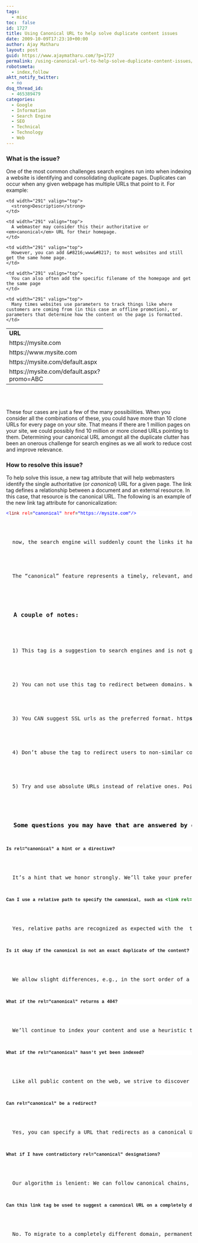 ```yaml
---
tags: 
  - misc
toc:  false
id: 1727
title: Using Canonical URL to help solve duplicate content issues
date: 2009-10-09T17:23:10+00:00
author: Ajay Matharu
layout: post
guid: https://www.ajaymatharu.com/?p=1727
permalink: /using-canonical-url-to-help-solve-duplicate-content-issues/
robotsmeta:
  - index,follow
aktt_notify_twitter:
  - no
dsq_thread_id:
  - 465389479
categories:
  - Google
  - Information
  - Search Engine
  - SEO
  - Technical
  - Technology
  - Web
---
```

### **What is the issue?**

One of the most common challenges search engines run into when indexing a website is identifying and consolidating duplicate pages. Duplicates can occur when any given webpage has multiple URLs that point to it. For example:

<table style="height: 202px;" border="0" cellspacing="0" cellpadding="2" width="675">
  <tr>
    <td width="190" valign="top">
      <strong>URL</strong>
    </td>
    
    <td width="291" valign="top">
      <strong>Description</strong>
    </td>
  </tr>
  
  <tr>
    <td width="190" valign="top">
      https://mysite.com
    </td>
    
    <td width="291" valign="top">
      A webmaster may consider this their authoritative or <em>canonical</em> URL for their homepage.
    </td>
  </tr>
  
  <tr>
    <td width="190" valign="top">
      https://www.mysite.com
    </td>
    
    <td width="291" valign="top">
      However, you can add &#8216;www&#8217; to most websites and still get the same home page.
    </td>
  </tr>
  
  <tr>
    <td width="190" valign="top">
      https://mysite.com/default.aspx
    </td>
    
    <td width="291" valign="top">
      You can also often add the specific filename of the homepage and get the same page
    </td>
  </tr>
  
  <tr>
    <td width="190" valign="top">
      https://mysite.com/default.aspx?promo=ABC
    </td>
    
    <td width="291" valign="top">
      Many times websites use parameters to track things like where customers are coming from (in this case an offline promotion), or parameters that determine how the content on the page is formatted.
    </td>
  </tr>
</table>

These four cases are just a few of the many possibilities. When you consider all the combinations of these, you could have more than 10 clone URLs for every page on your site. That means if there are 1 million pages on your site, we could possibly find 10 million or more cloned URLs pointing to them. Determining your canonical URL amongst all the duplicate clutter has been an onerous challenge for search engines as we all work to reduce cost and improve relevance.

### How to resolve this issue?

To help solve this issue, a new tag attribute that will help webmasters identify the single authoritative (or _canonical_) URL for a given page. The link tag defines a relationship between a document and an external resource. In this case, that resource is the canonical URL. The following is an example of the new link tag attribute for canonicalization:

<pre><pre style="margin: 0em; background-color: #ffffff; width: 100%; font-family: consolas,'Courier New',courier,monospace; font-size: 12px;"><span style="color: #0000ff;">&lt;</span><span style="color: #800000;">link</span> <span style="color: #ff0000;">rel</span>=<span style="color: #0000ff;">"canonical"</span> <span style="color: #ff0000;">href</span>=<span style="color: #0000ff;">"https://mysite.com"</span><span style="color: #0000ff;">/&gt;
</span></pre>


<p>
  now, the search engine will suddenly count the links it has seen to that campaign tagged URL, towards the canonical URL, and not index the campaign tagged URL anymore. Simple, yet effective. This feature works with Google, and both Live Search and Yahoo!.
</p>


<p>
  The &#8220;canonical&#8221; feature represents a timely, relevant, and positive partnership between major search engines. It is a step to ensuring more consistency with regard to treatment of duplicates among all of the engines. It will also put more control into the hands of site designers over how their sites are represented within the search indexes.
</p>


<h3>
  <strong>A couple of notes:</strong>
</h3>


<p>
  1) This tag is a suggestion to search engines and is not guaranteed to be used. 301 redirects and good link strategy is still important
</p>


<p>
  2) You can not use this tag to redirect between domains. We can&#8217;t redirect Domain1.com to Domain2.com using this tag
</p>


<p>
  3) You CAN suggest SSL urls as the preferred format. http<strong>s</strong>://www.domain.com
</p>


<p>
  4) Don&#8217;t abuse the tag to redirect users to non-similar content. The search engines are smarter than that now.
</p>


<p>
  5) Try and use absolute URLs instead of relative ones. Point directly to the final destination because a chain of canonical links may not be followed.
</p>


<h3>
  <strong><span style="color: #000000;">Some questions you may have that are answered by google?</span></strong>
</h3>


<pre style="margin: 0em; background-color: #ffffff; width: 100%; font-family: consolas,'Courier New',courier,monospace; font-size: 12px;"><strong>Is rel="canonical" a hint or a directive? </strong></pre>


<p>
  It&#8217;s a hint that we honor strongly. We&#8217;ll take your preference into account, in conjunction with other signals, when calculating the most relevant page to display in search results.
</p>


<pre style="margin: 0em; background-color: #ffffff; width: 100%; font-family: consolas,'Courier New',courier,monospace; font-size: 12px;"><strong>Can I use a relative path to specify the canonical, such as <span style="color: #006600;"><span style="font-family: 'Courier New';">&lt;link rel="canonical" href="product.php?item=swedish-fish" /&gt;</span></span>?</strong></pre>


<p>
  Yes, relative paths are recognized as expected with the <strong><span style="color: #006600;"><span style="font-family: Courier New;"><link></span></span></strong> tag. Also, if you include a <strong><span style="color: #006600;"><span style="font-family: Courier New;"><base></span></span></strong> link in your document, relative paths will resolve according to the base URL.
</p>


<pre style="margin: 0em; background-color: #ffffff; width: 100%; font-family: consolas,'Courier New',courier,monospace; font-size: 12px;"><strong>Is it okay if the canonical is not an exact duplicate of the content?</strong></pre>


<p>
  We allow slight differences, e.g., in the sort order of a table of products. We also recognize that we may crawl the canonical and the duplicate pages at different points in time, so we may occasionally see different versions of your content. All of that is okay with us.
</p>


<pre style="margin: 0em; background-color: #ffffff; width: 100%; font-family: consolas,'Courier New',courier,monospace; font-size: 12px;"><strong>What if the rel="canonical" returns a 404?</strong></pre>


<p>
  We&#8217;ll continue to index your content and use a heuristic to find a canonical, but we recommend that you specify existent URLs as canonicals.
</p>


<pre style="margin: 0em; background-color: #ffffff; width: 100%; font-family: consolas,'Courier New',courier,monospace; font-size: 12px;"><strong>What if the rel="canonical" hasn't yet been indexed?</strong></pre>


<p>
  Like all public content on the web, we strive to discover and crawl a designated canonical URL quickly. As soon as we index it, we&#8217;ll immediately reconsider the rel=&#8221;canonical&#8221; hint.
</p>


<pre style="margin: 0em; background-color: #ffffff; width: 100%; font-family: consolas,'Courier New',courier,monospace; font-size: 12px;"><strong>Can rel="canonical" be a redirect?</strong></pre>


<p>
  Yes, you can specify a URL that redirects as a canonical URL. Google will then process the redirect as usual and try to index it.
</p>


<pre style="margin: 0em; background-color: #ffffff; width: 100%; font-family: consolas,'Courier New',courier,monospace; font-size: 12px;"><strong>What if I have contradictory rel="canonical" designations?</strong></pre>


<p>
  Our algorithm is lenient: We can follow canonical chains, but we strongly recommend that you update links to point to a single canonical page to ensure optimal canonicalization results.
</p>


<pre style="margin: 0em; background-color: #ffffff; width: 100%; font-family: consolas,'Courier New',courier,monospace; font-size: 12px;"><strong>Can this link tag be used to suggest a canonical URL on a completely different domain?</strong></pre>


<p>
  No. To migrate to a completely different domain, permanent (301) redirects are more appropriate. Google currently will take canonicalization suggestions into account across subdomains (or within a domain), but not across domains.
</p>
